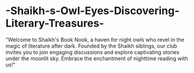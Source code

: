 # -Shaikh-s-Owl-Eyes-Discovering-Literary-Treasures-
"Welcome to Shaikh's Book Nook, a haven for night owls who revel in the magic of literature after dark. Founded by the Shaikh siblings, our club invites you to join engaging discussions and explore captivating stories under the moonlit sky. Embrace the enchantment of nighttime reading with us!"

